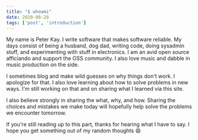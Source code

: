 ```yaml
---
title: "$ whoami"
date: 2020-08-28
tags: ['post', 'introduction']
---
```


My name is Peter Kay. I write software that makes software reliable. My days consist of being a husband, 
dog dad, writing code, doing sysadmin stuff, and experimenting with stuff in electronics.
I am an avid open source afficiando and support the OSS community. I also love music and dabble in
music production on the side.

I sometimes blog and make wild guesses on why things don't work. I apologize for that. I also love learning
about how to solve problems in new ways. I'm still working on that and on sharing
what I learned via this site.

I also believe strongly in sharing the what, why, and how. Sharing the choices and mistakes we make today
will hopefully help solve the problems we encounter tomorrow.

If you're still reading up to this part, thanks for hearing what I have to say. I hope you get something
out of my random thoughts :smile:
